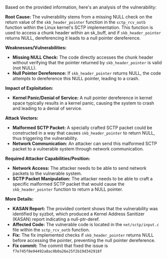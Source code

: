 Based on the provided information, here's an analysis of the vulnerability:

**Root Cause:**
The vulnerability stems from a missing NULL check on the return value of the `skb_header_pointer` function in the `sctp_rcv_ootb` function within the Linux kernel's SCTP implementation. This function is used to access a chunk header within an sk_buff, and if `skb_header_pointer` returns NULL, dereferencing it leads to a null pointer dereference.

**Weaknesses/Vulnerabilities:**
- **Missing NULL Check:** The code directly accesses the chunk header without verifying that the pointer returned by `skb_header_pointer` is valid (not NULL).
- **Null Pointer Dereference:** If `skb_header_pointer` returns NULL, the code attempts to dereference this NULL pointer, leading to a crash.

**Impact of Exploitation:**
- **Kernel Panic/Denial of Service:** A null pointer dereference in kernel space typically results in a kernel panic, causing the system to crash and leading to a denial of service.

**Attack Vectors:**
- **Malformed SCTP Packet:** A specially crafted SCTP packet could be constructed in a way that causes `skb_header_pointer` to return NULL, thus triggering the vulnerability.
- **Network Communication:** An attacker can send this malformed SCTP packet to a vulnerable system through network communication.

**Required Attacker Capabilities/Position:**
- **Network Access:** The attacker needs to be able to send network packets to the vulnerable system.
- **SCTP Packet Manipulation:** The attacker needs to be able to craft a specific malformed SCTP packet that would cause the `skb_header_pointer` function to return a NULL pointer.

**More Details:**
- **KASAN Report:** The provided content shows that the vulnerability was identified by syzbot, which produced a Kernel Address Sanitizer (KASAN) report indicating a null-ptr-deref.
- **Affected Code:** The vulnerable code is located in the `net/sctp/input.c` file within the `sctp_rcv_ootb` function.
- **Fix:** The fix implemented checks if `skb_header_pointer` returns NULL before accessing the pointer, preventing the null pointer dereference.
- **Fix commit:** The commit that fixed the issue is `f7e745f8e94492a8ac0b0a26e25f2b19d342918f`